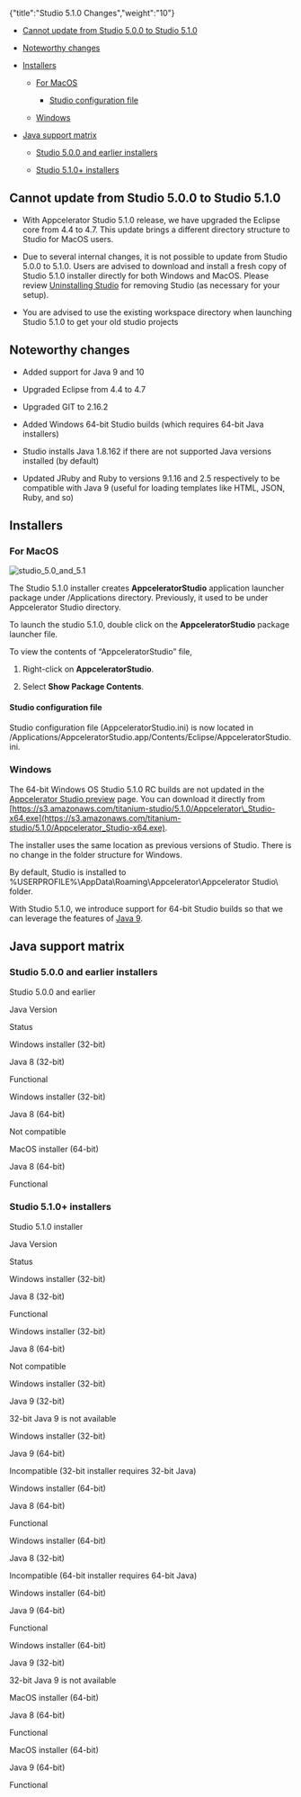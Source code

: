 {"title":"Studio 5.1.0 Changes","weight":"10"} 

*   [Cannot update from Studio 5.0.0 to Studio 5.1.0](#CannotupdatefromStudio5.0.0toStudio5.1.0)
    
*   [Noteworthy changes](#Noteworthychanges)
    
*   [Installers](#Installers)
    
    *   [For MacOS](#ForMacOS)
        
        *   [Studio configuration file](#Studioconfigurationfile)
            
    *   [Windows](#Windows)
        
*   [Java support matrix](#Javasupportmatrix)
    
    *   [Studio 5.0.0 and earlier installers](#Studio5.0.0andearlierinstallers)
        
    *   [Studio 5.1.0+ installers](#Studio5.1.0+installers)
        

## Cannot update from Studio 5.0.0 to Studio 5.1.0

*   With Appcelerator Studio 5.1.0 release, we have upgraded the Eclipse core from 4.4 to 4.7. This update brings a different directory structure to Studio for MacOS users.
    
*   Due to several internal changes, it is not possible to update from Studio 5.0.0 to 5.1.0. Users are advised to download and install a fresh copy of Studio 5.1.0 installer directly for both Windows and MacOS. Please review [Uninstalling Studio](/docs/appc/Axway_Appcelerator_Studio/Axway_Appcelerator_Studio_Guide/Updating_Studio/Uninstalling_Studio/) for removing Studio (as necessary for your setup).
    
*   You are advised to use the existing workspace directory when launching Studio 5.1.0 to get your old studio projects
    

## Noteworthy changes

*   Added support for Java 9 and 10
    
*   Upgraded Eclipse from 4.4 to 4.7
    
*   Upgraded GIT to 2.16.2
    
*   Added Windows 64-bit Studio builds (which requires 64-bit Java installers)
    
*   Studio installs Java 1.8.162 if there are not supported Java versions installed (by default)
    
*   Updated JRuby and Ruby to versions 9.1.16 and 2.5 respectively to be compatible with Java 9 (useful for loading templates like HTML, JSON, Ruby, and so)
    

## Installers

### For MacOS

![studio_5.0_and_5.1](/Images/appc/download/attachments/56296323/studio_5.0_and_5.1.png)

The Studio 5.1.0 installer creates **AppceleratorStudio** application launcher package under /Applications directory. Previously, it used to be under Appcelerator Studio directory.

To launch the studio 5.1.0, double click on the **AppceleratorStudio** package launcher file.

To view the contents of “AppceleratorStudio” file,

1.  Right-click on **AppceleratorStudio**.
    
2.  Select **Show Package Contents**.
    

#### Studio configuration file

Studio configuration file (AppceleratorStudio.ini) is now located in /Applications/AppceleratorStudio.app/Contents/Eclipse/AppceleratorStudio.ini.

### Windows

The 64-bit Windows OS Studio 5.1.0 RC builds are not updated in the [Appcelerator Studio preview](http://preview.appcelerator.com/appc-studio/) page. You can download it directly from [https://s3.amazonaws.com/titanium-studio/5.1.0/Appcelerator\_Studio-x64.exe](https://s3.amazonaws.com/titanium-studio/5.1.0/Appcelerator_Studio-x64.exe).

The installer uses the same location as previous versions of Studio. There is no change in the folder structure for Windows.

By default, Studio is installed to %USERPROFILE%\\AppData\\Roaming\\Appcelerator\\Appcelerator Studio\\ folder.

With Studio 5.1.0, we introduce support for 64-bit Studio builds so that we can leverage the features of [Java 9](https://www.oracle.com/java/java9.html).

## Java support matrix

### Studio 5.0.0 and earlier installers

Studio 5.0.0 and earlier

Java Version

Status

Windows installer (32-bit)

Java 8 (32-bit)

Functional

Windows installer (32-bit)

Java 8 (64-bit)

Not compatible

MacOS installer (64-bit)

Java 8 (64-bit)

Functional

### Studio 5.1.0+ installers

Studio 5.1.0 installer

Java Version

Status

Windows installer (32-bit)

Java 8 (32-bit)

Functional

Windows installer (32-bit)

Java 8 (64-bit)

Not compatible

Windows installer (32-bit)

Java 9 (32-bit)

32-bit Java 9 is not available

Windows installer (32-bit)

Java 9 (64-bit)

Incompatible (32-bit installer requires 32-bit Java)

Windows installer (64-bit)

Java 8 (64-bit)

Functional

Windows installer (64-bit)

Java 8 (32-bit)

Incompatible (64-bit installer requires 64-bit Java)

Windows installer (64-bit)

Java 9 (64-bit)

Functional

Windows installer (64-bit)

Java 9 (32-bit)

32-bit Java 9 is not available

MacOS installer (64-bit)

Java 8 (64-bit)

Functional

MacOS installer (64-bit)

Java 9 (64-bit)

Functional